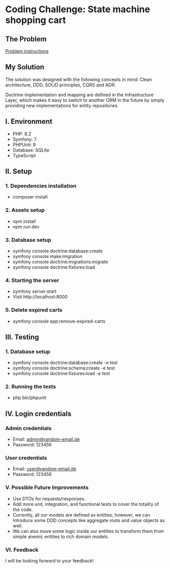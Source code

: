 # Coding Challenge: State machine shopping cart

## The Problem
[Problem instructions](problem-instructions.pdf)


## My Solution
The solution was designed with the following concepts in mind: Clean architecture, DDD, SOLID principles, CQRS and ADR.

Doctrine implementation and mapping are defined in the Infrastructure Layer, which makes it easy to switch to another ORM in the future by simply providing new implementations for entity repositories.

## I. Environment
- PHP: 8.2
- Symfony: 7
- PHPUnit: 9
- Database: SQLite
- TypeScript


## II. Setup
### 1. Dependencies installation
- composer install

### 2. Assets setup
- npm install
- npm run dev

### 3. Database setup
- symfony console doctrine:database:create
- symfony console make:migration
- symfony console doctrine:migrations:migrate
- symfony console doctrine:fixtures:load

### 4. Starting the server
- symfony server:start
- Visit http://localhost:8000

### 5. Delete expired carts
- symfony console app:remove-expired-carts


## III. Testing
### 1. Database setup
- symfony console doctrine:database:create -e test
- symfony console doctrine:schema:create -e test
- symfony console doctrine:fixtures:load -e test

### 2. Running the tests
- php bin/phpunit


## IV. Login credentials
### Admin credentials
- Email: admin@random-email.de 
- Password: 123456

### User credentials
- Email: user@random-email.de
- Password: 123456


### V. Possible Future Improvements
- Use DTOs for requests/responses.
- Add more unit, integration, and functional tests to cover the totality of the code.
- Currently, all our models are defined as entities; however, we can introduce some DDD concepts like aggregate roots and value objects as well.
- We can also move some logic inside our entities to transform them from simple anemic entities to rich domain models.

### VI. Feedback
I will be looking forward to your feedback!
